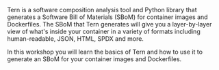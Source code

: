 Tern is a software composition analysis tool and Python library that generates a Software Bill of Materials (SBoM) for container images and Dockerfiles. The SBoM that Tern generates will give you a layer-by-layer view of what's inside your container in a variety of formats including human-readable, JSON, HTML, SPDX and more. 

In this workshop you will learn the basics of Tern and how to use it to generate an SBoM for your container images and Dockerfiles. 
